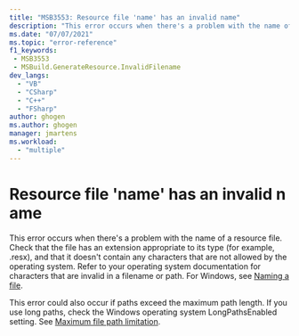 ```yaml
---
title: "MSB3553: Resource file 'name' has an invalid name"
description: "This error occurs when there's a problem with the name of a resource file."
ms.date: "07/07/2021"
ms.topic: "error-reference"
f1_keywords:
 - MSB3553
 - MSBuild.GenerateResource.InvalidFilename
dev_langs:
  - "VB"
  - "CSharp"
  - "C++"
  - "FSharp"
author: ghogen
ms.author: ghogen
manager: jmartens
ms.workload:
  - "multiple"
---
```

# Resource file 'name' has an invalid name

This error occurs when there's a problem with the name of a resource file. Check that the file has an extension appropriate to its type (for example, .resx), and that it doesn't contain any characters that are not allowed by the operating system. Refer to your operating system documentation for characters that are invalid in a filename or path. For Windows, see [Naming a file](/windows/win32/fileio/naming-a-file#naming-conventions).

This error could also occur if paths exceed the maximum path length. If you use long paths, check the Windows operating system LongPathsEnabled setting. See [Maximum file path limitation](/windows/win32/fileio/maximum-file-path-limitation?tabs=cmd).
